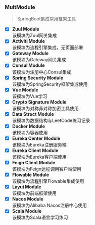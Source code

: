 ### MultModule

> SpringBoot集成常用框架工具

- [x] **Zuul Module**  
    该模块为Zuul网关集成
- [x] **Activiti Module**  
    该模块为流程引擎集成，无页面部署
- [x] **Gateway Module**  
    该模块为Gateway网关集成
- [x] **Consul Module**  
    该模块为注册中心Consul集成
- [x] **Spring Security Module**  
   该模块为SpringSecurity框架集成使用
-[x] **Vue Module**  
    该模块为Vue学习
- [x] **Crypto Signature Module**  
    该模块为对称非对称加密工具使用
- [x] **Data Struct Module**  
    该模块为数据结构与LeetCode练习记录
- [x] **Docker Module**  
    该模块为容器使用
- [x] **Eureka Center Module**  
    该模块为Eureka注册服务端
- [x] **Eureka Client Module**  
    该模块为Eureka客户端使用
- [x] **Feign Client Module**  
    该模块为Feign远程调用客户端使用
- [x] **Flowable Module**  
    该模块为流程引擎Flowable集成使用
- [x] **Layui Module**  
    该模块为前端框架使用
- [x] **Nacos Module**  
    该模块为Alibaba Nacos注册中心使用
- [x] **Scala Module**  
    该模块为Scala语言学习练习